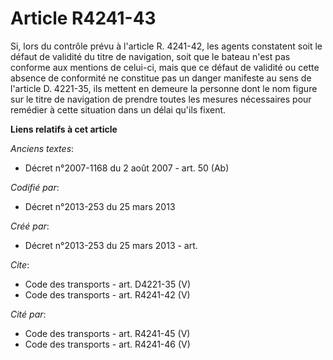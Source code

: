 # Article R4241-43

Si, lors du contrôle prévu à l'article R. 4241-42, les agents constatent soit le défaut de validité du titre de navigation,
soit que le bateau n'est pas conforme aux mentions de celui-ci, mais que ce défaut de validité ou cette absence de conformité
ne constitue pas un danger manifeste au sens de l'article D. 4221-35, ils mettent en demeure la personne dont le nom figure
sur le titre de navigation de prendre toutes les mesures nécessaires pour remédier à cette situation dans un délai qu'ils
fixent.

**Liens relatifs à cet article**

_Anciens textes_:

  - Décret n°2007-1168 du 2 août 2007 - art. 50 (Ab)

_Codifié par_:

  - Décret n°2013-253 du 25 mars 2013

_Créé par_:

  - Décret n°2013-253 du 25 mars 2013 - art.

_Cite_:

  - Code des transports - art. D4221-35 (V)
  - Code des transports - art. R4241-42 (V)

_Cité par_:

  - Code des transports - art. R4241-45 (V)
  - Code des transports - art. R4241-46 (V)
